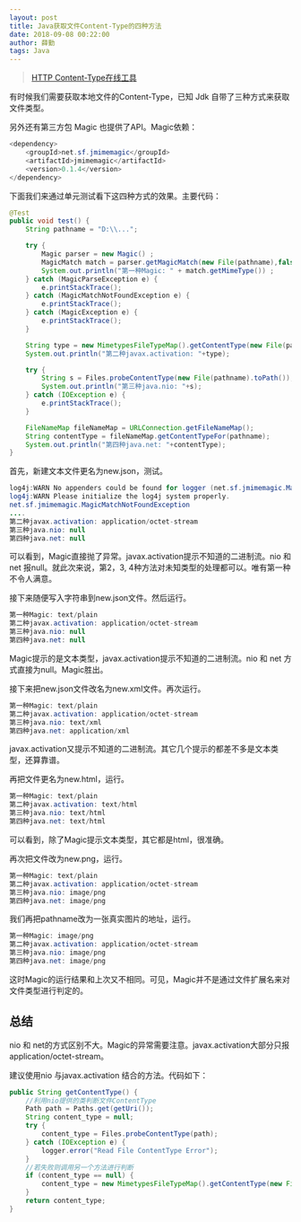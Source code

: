 ```yaml
---
layout: post
title: Java获取文件Content-Type的四种方法
date: 2018-09-08 00:22:00
author: 薛勤
tags: Java
---
```

> [HTTP Content-Type在线工具](http://tool.oschina.net/commons) 

有时候我们需要获取本地文件的Content-Type，已知 Jdk 自带了三种方式来获取文件类型。

另外还有第三方包 Magic 也提供了API。Magic依赖：

```java
<dependency>
    <groupId>net.sf.jmimemagic</groupId>
    <artifactId>jmimemagic</artifactId>
    <version>0.1.4</version>
</dependency>
```

下面我们来通过单元测试看下这四种方式的效果。主要代码：

```java
@Test
public void test() {
    String pathname = "D:\\...";

    try {
        Magic parser = new Magic() ;
        MagicMatch match = parser.getMagicMatch(new File(pathname),false);
        System.out.println("第一种Magic: " + match.getMimeType()) ;
    } catch (MagicParseException e) {
        e.printStackTrace();
    } catch (MagicMatchNotFoundException e) {
        e.printStackTrace();
    } catch (MagicException e) {
        e.printStackTrace();
    }

    String type = new MimetypesFileTypeMap().getContentType(new File(pathname));
    System.out.println("第二种javax.activation: "+type);

    try {
        String s = Files.probeContentType(new File(pathname).toPath());
        System.out.println("第三种java.nio: "+s);
    } catch (IOException e) {
        e.printStackTrace();
    }

    FileNameMap fileNameMap = URLConnection.getFileNameMap();
    String contentType = fileNameMap.getContentTypeFor(pathname);
    System.out.println("第四种java.net: "+contentType);
}
```

首先，新建文本文件更名为new.json，测试。

```java
log4j:WARN No appenders could be found for logger (net.sf.jmimemagic.Magic).
log4j:WARN Please initialize the log4j system properly.
net.sf.jmimemagic.MagicMatchNotFoundException
....
第二种javax.activation: application/octet-stream
第三种java.nio: null
第四种java.net: null
```

可以看到，Magic直接抛了异常。javax.activation提示不知道的二进制流。nio 和 net 报null。就此次来说，第2，3, 4种方法对未知类型的处理都可以。唯有第一种不令人满意。

接下来随便写入字符串到new.json文件。然后运行。

```java
第一种Magic: text/plain
第二种javax.activation: application/octet-stream
第三种java.nio: null
第四种java.net: null
```

Magic提示的是文本类型，javax.activation提示不知道的二进制流。nio 和 net 方式直接为null。Magic胜出。

接下来把new.json文件改名为new.xml文件。再次运行。

```java
第一种Magic: text/plain
第二种javax.activation: application/octet-stream
第三种java.nio: text/xml
第四种java.net: application/xml
```

javax.activation又提示不知道的二进制流。其它几个提示的都差不多是文本类型，还算靠谱。

再把文件更名为new.html，运行。

```java
第一种Magic: text/plain
第二种javax.activation: text/html
第三种java.nio: text/html
第四种java.net: text/html
```

可以看到，除了Magic提示文本类型，其它都是html，很准确。

再次把文件改为new.png，运行。

```java
第一种Magic: text/plain
第二种javax.activation: application/octet-stream
第三种java.nio: image/png
第四种java.net: image/png
```

我们再把pathname改为一张真实图片的地址，运行。

```java
第一种Magic: image/png
第二种javax.activation: application/octet-stream
第三种java.nio: image/png
第四种java.net: image/png
```

这时Magic的运行结果和上次又不相同。可见，Magic并不是通过文件扩展名来对文件类型进行判定的。

## 总结

nio 和 net的方式区别不大。Magic的异常需要注意。javax.activation大部分只报application/octet-stream。

建议使用nio 与javax.activation 结合的方法。代码如下：

```java
public String getContentType() {
    //利用nio提供的类判断文件ContentType
    Path path = Paths.get(getUri());
    String content_type = null;
    try {
        content_type = Files.probeContentType(path);
    } catch (IOException e) {
        logger.error("Read File ContentType Error");
    }
    //若失败则调用另一个方法进行判断
    if (content_type == null) {
        content_type = new MimetypesFileTypeMap().getContentType(new File(getUri()));
    }
    return content_type;
}
```